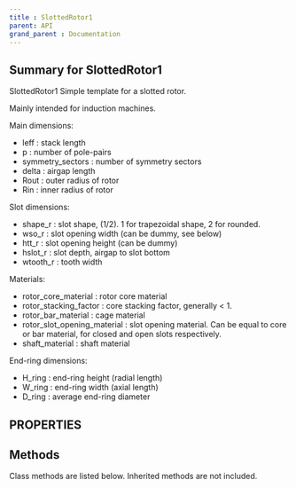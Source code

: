 ```yaml
---
title : SlottedRotor1
parent: API
grand_parent : Documentation
---
```

## Summary for SlottedRotor1
SlottedRotor1 Simple template for a slotted rotor.

Mainly intended for induction machines.

Main dimensions:
* leff : stack length
* p : number of pole-pairs
* symmetry_sectors : number of symmetry sectors
* delta : airgap length
* Rout : outer radius of rotor
* Rin : inner radius of rotor

Slot dimensions:
* shape_r : slot shape, (1/2). 1 for trapezoidal shape, 2 for
rounded.
* wso_r : slot opening width (can be dummy, see below)
* htt_r : slot opening height (can be dummy)
* hslot_r : slot depth, airgap to slot bottom
* wtooth_r : tooth width

Materials:
* rotor_core_material : rotor core material
* rotor_stacking_factor : core stacking factor, generally < 1.
* rotor_bar_material : cage material
* rotor_slot_opening_material : slot opening material. Can be equal
to core or bar material, for closed and open slots respectively.
* shaft_material : shaft material

End-ring dimensions:
* H_ring : end-ring height (radial length)
* W_ring : end-ring width (axial length)
* D_ring : average end-ring diameter
## PROPERTIES
## Methods
Class methods are listed below. Inherited methods are not included.
